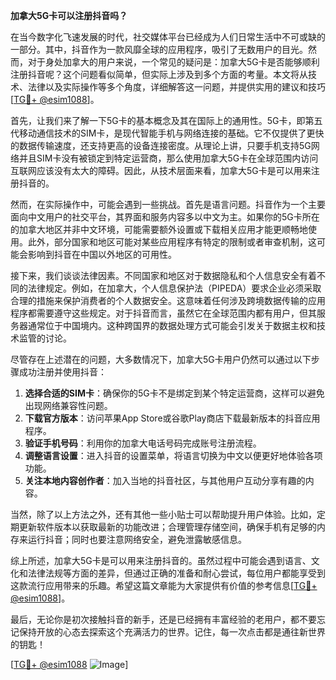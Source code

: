**加拿大5G卡可以注册抖音吗？**

在当今数字化飞速发展的时代，社交媒体平台已经成为人们日常生活中不可或缺的一部分。其中，抖音作为一款风靡全球的应用程序，吸引了无数用户的目光。然而，对于身处加拿大的用户来说，一个常见的疑问是：加拿大5G卡是否能够顺利注册抖音呢？这个问题看似简单，但实际上涉及到多个方面的考量。本文将从技术、法律以及实际操作等多个角度，详细解答这一问题，并提供实用的建议和技巧[[TG💪+ @esim1088](https://t.me/s/esim1088)]。

首先，让我们来了解一下5G卡的基本概念及其在国际上的通用性。5G卡，即第五代移动通信技术的SIM卡，是现代智能手机与网络连接的基础。它不仅提供了更快的数据传输速度，还支持更高的设备连接密度。从理论上讲，只要手机支持5G网络并且SIM卡没有被锁定到特定运营商，那么使用加拿大5G卡在全球范围内访问互联网应该没有太大的障碍。因此，从技术层面来看，加拿大5G卡是可以用来注册抖音的。

然而，在实际操作中，可能会遇到一些挑战。首先是语言问题。抖音作为一个主要面向中文用户的社交平台，其界面和服务内容多以中文为主。如果你的5G卡所在的加拿大地区并非中文环境，可能需要额外设置或下载相关应用才能更顺畅地使用。此外，部分国家和地区可能对某些应用程序有特定的限制或者审查机制，这可能会影响到抖音在中国以外地区的可用性。

接下来，我们谈谈法律因素。不同国家和地区对于数据隐私和个人信息安全有着不同的法律规定。例如，在加拿大，个人信息保护法（PIPEDA）要求企业必须采取合理的措施来保护消费者的个人数据安全。这意味着任何涉及跨境数据传输的应用程序都需要遵守这些规定。对于抖音而言，虽然它在全球范围内都有用户，但其服务器通常位于中国境内。这种跨国界的数据处理方式可能会引发关于数据主权和技术监管的讨论。

尽管存在上述潜在的问题，大多数情况下，加拿大5G卡用户仍然可以通过以下步骤成功注册并使用抖音：

1. **选择合适的SIM卡**：确保你的5G卡不是绑定到某个特定运营商，这样可以避免出现网络兼容性问题。
2. **下载官方版本**：访问苹果App Store或谷歌Play商店下载最新版本的抖音应用程序。
3. **验证手机号码**：利用你的加拿大电话号码完成账号注册流程。
4. **调整语言设置**：进入抖音的设置菜单，将语言切换为中文以便更好地体验各项功能。
5. **关注本地内容创作者**：加入当地的抖音社区，与其他用户互动分享有趣的内容。

当然，除了以上方法之外，还有其他一些小贴士可以帮助提升用户体验。比如，定期更新软件版本以获取最新的功能改进；合理管理存储空间，确保手机有足够的内存来运行抖音；同时也要注意网络安全，避免泄露敏感信息。

综上所述，加拿大5G卡是可以用来注册抖音的。虽然过程中可能会遇到语言、文化和法律法规等方面的差异，但通过正确的准备和耐心尝试，每位用户都能享受到这款流行应用带来的乐趣。希望这篇文章能为大家提供有价值的参考信息[[TG💪+ @esim1088](https://t.me/s/esim1088)]。

最后，无论你是初次接触抖音的新手，还是已经拥有丰富经验的老用户，都不要忘记保持开放的心态去探索这个充满活力的世界。记住，每一次点击都是通往新世界的钥匙！

[[TG💪+ @esim1088](https://t.me/s/esim1088) ![Image](https://i.postimg.cc/4NQfJmqS/Snipaste-2025-05-13-00-14-12.png)]